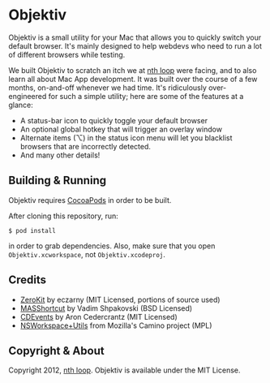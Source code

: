 Objektiv
========================================

Objektiv is a small utility for your Mac that allows you to quickly
switch your default browser. It's mainly designed to help webdevs who
need to run a lot of different browsers while testing.

We built Objektiv to scratch an itch we at [nth loop][] were facing, and
to also learn all about Mac App development. It was built over the
course of a few months, on-and-off whenever we had time. It's
ridiculously over-engineered for such a simple utility; here are some of
the features at a glance:

 - A status-bar icon to quickly toggle your default browser
 - An optional global hotkey that will trigger an overlay window
 - Alternate items (⌥) in the status icon menu will let you blacklist
   browsers that are incorrectly detected.
 - And many other details!

Building & Running
----------------------------------------

Objektiv requires [CocoaPods][] in order to be built.

After cloning this repository, run:

    $ pod install

in order to grab dependencies. Also, make sure that you open
`Objektiv.xcworkspace`, not `Objektiv.xcodeproj`.

Credits
----------------------------------------

  - [ZeroKit][] by eczarny (MIT Licensed, portions of source used)
  - [MASShortcut][] by Vadim Shpakovski (BSD Licensed)
  - [CDEvents][] by Aron Cedercrantz (MIT Licensed)
  - [NSWorkspace+Utils][1] from Mozilla's Camino project (MPL)

Copyright & About
----------------------------------------

Copyright 2012, [nth loop][]. Objektiv is available under the
MIT License.

  [nth loop]:    http://nthloop.com
  [CocoaPods]:   http://cocoapods.org/
  [ZeroKit]:     https://github.com/eczarny/zerokit
  [MASShortcut]: https://github.com/shpakovski/MASShortcut
  [CDEvents]:    http://aron.cedercrantz.com/CDEvents/
  [1]:           http://hg.mozilla.org/camino/file/6d654a6d1cf4/src/extensions/NSWorkspace%2BUtils.h

